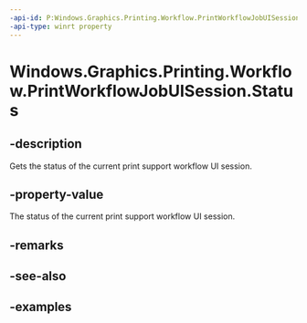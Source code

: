 ```yaml
---
-api-id: P:Windows.Graphics.Printing.Workflow.PrintWorkflowJobUISession.Status
-api-type: winrt property
---
```


# Windows.Graphics.Printing.Workflow.PrintWorkflowJobUISession.Status

<!--
public Windows.Graphics.Printing.Workflow.PrintWorkflowSessionStatus Status { get; }
-->


## -description

Gets the status of the current print support workflow UI session.

## -property-value

The status of the current print support workflow UI session.

## -remarks

## -see-also

## -examples


